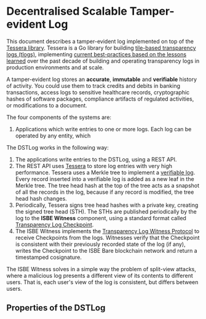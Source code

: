 # Decentralised Scalable Tamper-evident Log

This document describes a tamper-evident log implemented on top of the [Tessera library](https://github.com/transparency-dev/tessera). Tessera is a Go library for building [tile-based transparency logs (tlogs)](https://c2sp.org/tlog-tiles), implementing 
[current best-practices based on the lessons learned](https://transparency.dev/articles/tile-based-logs/)
over the past decade of building and operating transparency logs in production environments and at scale.

A tamper-evident log stores an **accurate**, **immutable** and **verifiable** history of activity. You could use them to track credits and debits in banking transactions, access logs to sensitive healthcare records, cryptographic hashes of software packages, compliance artifacts of regulated activities, or modifications to a document.

The four components of the systems are:

1. Applications which write entries to one or more logs. Each log can be operated by any entity, which 

The DSTLog works in the following way:

1. The applications write entries to the DSTLog, using a REST API.
2. The REST API uses [Tessera](https://github.com/transparency-dev/tessera) to store log entries with very high performance.  Tessera uses a Merkle tree to implement a [verifiable log](https://transparency.dev/verifiable-data-structures/). Every record inserted into a verifiable log is added as a new leaf in the Merkle tree. The tree head hash at the top of the tree acts as a snapshot of all the records in the log, because if any record is modified, the tree head hash changes.
3. Periodically, Tessera signs tree head hashes with a private key, creating the signed tree head (STH). The STHs are published periodically by the log to the **ISBE Witness** component, using a standard format called [Transparency Log Checkpoint](https://github.com/C2SP/C2SP/blob/main/tlog-checkpoint.md).
4. The ISBE Witness implements the [Transparency Log Witness Protocol](https://github.com/transparency-dev/witness-protocol) to receive Checkpoints from the logs. Witnesses verify that the Checkpoint is consistent with their previously recorded state of the log (if any), writes the Checkpoint to the ISBE Bare blockchain network and return a timestamped cosignature.

The ISBE Witness solves in a simple way the problem of split-view attacks, where a malicious log presents a different view of its contents to different users. That is, each user's view of the log is consistent, but differs between users.

## Properties of the DSTLog


